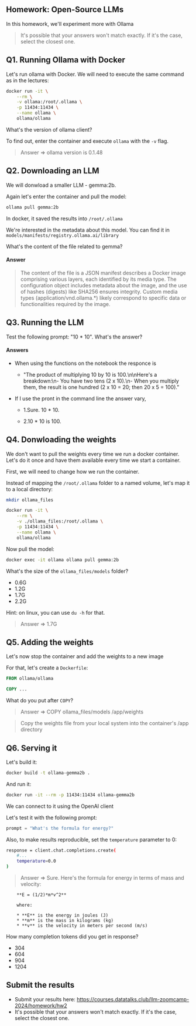 ## Homework: Open-Source LLMs

In this homework, we'll experiment more with Ollama

> It's possible that your answers won't match exactly. If it's the case, select the closest one.

## Q1. Running Ollama with Docker

Let's run ollama with Docker. We will need to execute the 
same command as in the lectures:

```bash
docker run -it \
    --rm \
    -v ollama:/root/.ollama \
    -p 11434:11434 \
    --name ollama \
    ollama/ollama
```

What's the version of ollama client? 

To find out, enter the container and execute `ollama` with the `-v` flag.

> Answer => ollama version is 0.1.48

## Q2. Downloading an LLM 

We will donwload a smaller LLM - gemma:2b. 

Again let's enter the container and pull the model:

```bash
ollama pull gemma:2b
```

In docker, it saved the results into `/root/.ollama`

We're interested in the metadata about this model. You can find
it in `models/manifests/registry.ollama.ai/library`

What's the content of the file related to gemma?

#### Answer

> The content of the file is a JSON manifest describes a Docker image comprising various layers, each identified by its media type. The configuration object includes metadata about the image, and the use of hashes (digests) like SHA256 ensures integrity. Custom media types (application/vnd.ollama.*) likely correspond to specific data or functionalities required by the image.

## Q3. Running the LLM

Test the following prompt: "10 * 10". What's the answer?

#### Answers
- When using the functions on the notebook the responce is 
    - "The product of multiplying 10 by 10 is 100.\n\nHere's a breakdown:\n- You have two tens (2 x 10).\n- When you multiply them, the result is one hundred (2 x 10 = 20; then 20 x 5 = 100)."

- If I use the pront in the command line the answer vary, 
    - 1.Sure. 10 * 10.

    - 2.10 * 10 is 100.

## Q4. Donwloading the weights 

We don't want to pull the weights every time we run
a docker container. Let's do it once and have them available
every time we start a container.

First, we will need to change how we run the container.

Instead of mapping the `/root/.ollama` folder to a named volume,
let's map it to a local directory:

```bash
mkdir ollama_files

docker run -it \
    --rm \
    -v ./ollama_files:/root/.ollama \
    -p 11434:11434 \
    --name ollama \
    ollama/ollama
```

Now pull the model:

```bash
docker exec -it ollama ollama pull gemma:2b 
```

What's the size of the `ollama_files/models` folder? 

* 0.6G
* 1.2G
* 1.7G
* 2.2G

Hint: on linux, you can use `du -h` for that.

> Answer => 1.7G

## Q5. Adding the weights 

Let's now stop the container and add the weights 
to a new image

For that, let's create a `Dockerfile`:

```dockerfile
FROM ollama/ollama

COPY ...
```

What do you put after `COPY`?

> Answer => COPY ollama_files/models /app/weights

> Copy the weights file from your local system into the container's /app directory

## Q6. Serving it 

Let's build it:

```bash
docker build -t ollama-gemma2b .
```

And run it:

```bash
docker run -it --rm -p 11434:11434 ollama-gemma2b
```

We can connect to it using the OpenAI client

Let's test it with the following prompt:

```python
prompt = "What's the formula for energy?"
```

Also, to make results reproducible, set the `temperature` parameter to 0:

```bash
response = client.chat.completions.create(
    #...
    temperature=0.0
)
```

> Answer => Sure. Here's the formula for energy in terms of mass and velocity:

        **E = (1/2)*m*v^2**
        
        where:
        
        * **E** is the energy in joules (J)
        * **m** is the mass in kilograms (kg)
        * **v** is the velocity in meters per second (m/s)

How many completion tokens did you get in response?

* 304
* 604
* 904
* 1204

## Submit the results

* Submit your results here: https://courses.datatalks.club/llm-zoomcamp-2024/homework/hw2
* It's possible that your answers won't match exactly. If it's the case, select the closest one.
